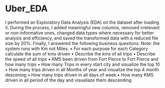 # Uber_EDA
I performed an Exploratory Data Analysis (EDA) on the dataset after loading it. During the process, I added meaningful new columns, removed irrelevant or non-informative ones, changed data types where necessary for better analysis and efficiency, and saved the transformed data with a reduced file size by 20%. Finally, I answered the following business questions:
Note: the system runs with Km not Miles.
  • For each purpose for each Category calculate the sum of kms driven
  • Describe the kms of all trips
  • Describe the speed of all trips
  • KMS been driven from Fort Pierce to Fort Pierce and how many trips
  • How many Trips in every start city and visualize the top 10
  • How many trips driven in all Months of year and visualize the top 4 month descening
  • How many trips driven in all days of week
  • How many KMS driven in all period of the day and visualiaze them descending
